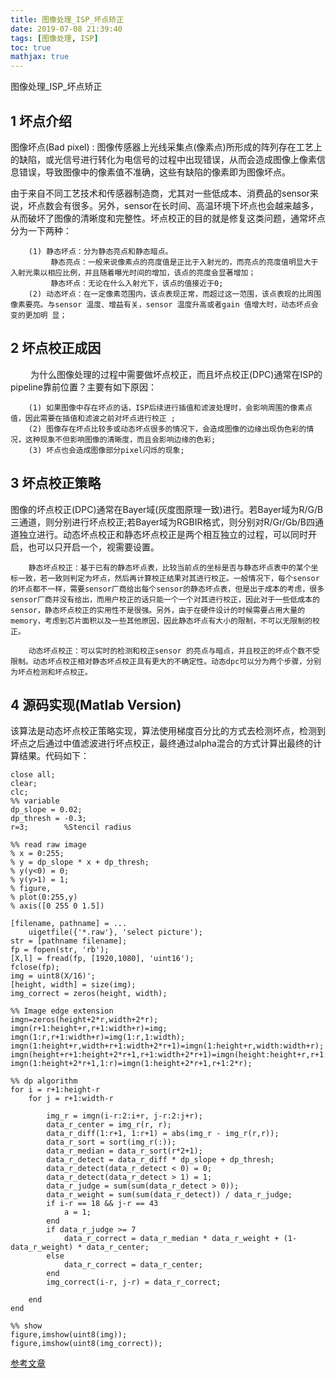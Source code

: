 ```yaml
---
title: 图像处理_ISP_坏点矫正
date: 2019-07-08 21:39:40
tags: [图像处理, ISP]
toc: true
mathjax: true
---
```


图像处理_ISP_坏点矫正
<!--more-->

## 1 坏点介绍
图像坏点(Bad pixel) : 图像传感器上光线采集点(像素点)所形成的阵列存在工艺上的缺陷，或光信号进行转化为电信号的过程中出现错误，从而会造成图像上像素信息错误，导致图像中的像素值不准确，这些有缺陷的像素即为图像坏点。

由于来自不同工艺技术和传感器制造商，尤其对一些低成本、消费品的sensor来说，坏点数会有很多。另外，sensor在长时间、高温环境下坏点也会越来越多，从而破坏了图像的清晰度和完整性。坏点校正的目的就是修复这类问题，通常坏点分为一下两种：

        (1) 静态坏点：分为静态亮点和静态暗点。
             静态亮点：一般来说像素点的亮度值是正比于入射光的，而亮点的亮度值明显大于入射光乘以相应比例，并且随着曝光时间的增加，该点的亮度会显著增加；
             静态坏点：无论在什么入射光下，该点的值接近于0;
        (2) 动态坏点：在一定像素范围内，该点表现正常，而超过这一范围，该点表现的比周围像素要亮。与sensor 温度、增益有关，sensor 温度升高或者gain 值增大时，动态坏点会变的更加明 显；
## 2 坏点校正成因
　　 为什么图像处理的过程中需要做坏点校正，而且坏点校正(DPC)通常在ISP的pipeline靠前位置？主要有如下原因：

        (1) 如果图像中存在坏点的话，ISP后续进行插值和滤波处理时，会影响周围的像素点值，因此需要在插值和滤波之前对坏点进行校正 ;
        (2) 图像存在坏点比较多或动态坏点很多的情况下，会造成图像的边缘出现伪色彩的情况，这种现象不但影响图像的清晰度，而且会影响边缘的色彩;
        (3) 坏点也会造成图像部分pixel闪烁的现象;
## 3 坏点校正策略
图像的坏点校正(DPC)通常在Bayer域(灰度图原理一致)进行。若Bayer域为R/G/B三通道，则分别进行坏点校正;若Bayer域为RGBIR格式，则分别对R/Gr/Gb/B四通道独立进行。动态坏点校正和静态坏点校正是两个相互独立的过程，可以同时开启，也可以只开启一个，视需要设置。

        静态坏点校正：基于已有的静态坏点表，比较当前点的坐标是否与静态坏点表中的某个坐标一致，若一致则判定为坏点，然后再计算校正结果对其进行校正。一般情况下，每个sensor的坏点都不一样，需要sensor厂商给出每个sensor的静态坏点表，但是出于成本的考虑，很多sensor厂商并没有给出，而用户校正的话只能一个一个对其进行校正，因此对于一些低成本的sensor，静态坏点校正的实用性不是很强。另外，由于在硬件设计的时候需要占用大量的memory，考虑到芯片面积以及一些其他原因，因此静态坏点有大小的限制，不可以无限制的校正。

        动态坏点校正：可以实时的检测和校正sensor 的亮点与暗点，并且校正的坏点个数不受限制。动态坏点校正相对静态坏点校正具有更大的不确定性。动态dpc可以分为两个步骤，分别为坏点检测和坏点校正。
## 4 源码实现(Matlab Version)
该算法是动态坏点校正策略实现，算法使用梯度百分比的方式去检测坏点，检测到坏点之后通过中值滤波进行坏点校正，最终通过alpha混合的方式计算出最终的计算结果。代码如下：   

```
close all;
clear;
clc;
%% variable
dp_slope = 0.02;
dp_thresh = -0.3;
r=3;        %Stencil radius

%% read raw image
% x = 0:255;
% y = dp_slope * x + dp_thresh;
% y(y<0) = 0;
% y(y>1) = 1;
% figure,
% plot(0:255,y)
% axis([0 255 0 1.5])

[filename, pathname] = ...
    uigetfile({'*.raw'}, 'select picture');
str = [pathname filename];
fp = fopen(str, 'rb');
[X,l] = fread(fp, [1920,1080], 'uint16');
fclose(fp);
img = uint8(X/16)';
[height, width] = size(img);
img_correct = zeros(height, width);

%% Image edge extension
imgn=zeros(height+2*r,width+2*r);
imgn(r+1:height+r,r+1:width+r)=img;
imgn(1:r,r+1:width+r)=img(1:r,1:width);                 
imgn(1:height+r,width+r+1:width+2*r+1)=imgn(1:height+r,width:width+r);    
imgn(height+r+1:height+2*r+1,r+1:width+2*r+1)=imgn(height:height+r,r+1:width+2*r+1);    
imgn(1:height+2*r+1,1:r)=imgn(1:height+2*r+1,r+1:2*r);

%% dp algorithm
for i = r+1:height-r
    for j = r+1:width-r

        img_r = imgn(i-r:2:i+r, j-r:2:j+r);
        data_r_center = img_r(r, r);
        data_r_diff(1:r+1, 1:r+1) = abs(img_r - img_r(r,r));
        data_r_sort = sort(img_r(:));
        data_r_median = data_r_sort(r*2+1);
        data_r_detect = data_r_diff * dp_slope + dp_thresh;
        data_r_detect(data_r_detect < 0) = 0;
        data_r_detect(data_r_detect > 1) = 1;
        data_r_judge = sum(sum(data_r_detect > 0));
        data_r_weight = sum(sum(data_r_detect)) / data_r_judge;
        if i-r == 18 && j-r == 43
            a = 1;
        end
        if data_r_judge >= 7
            data_r_correct = data_r_median * data_r_weight + (1-data_r_weight) * data_r_center;
        else
            data_r_correct = data_r_center;
        end
        img_correct(i-r, j-r) = data_r_correct;

    end
end

%% show
figure,imshow(uint8(img));
figure,imshow(uint8(img_correct));
```

[参考文章](https://www.cnblogs.com/qiqibaby/p/8597057.html)